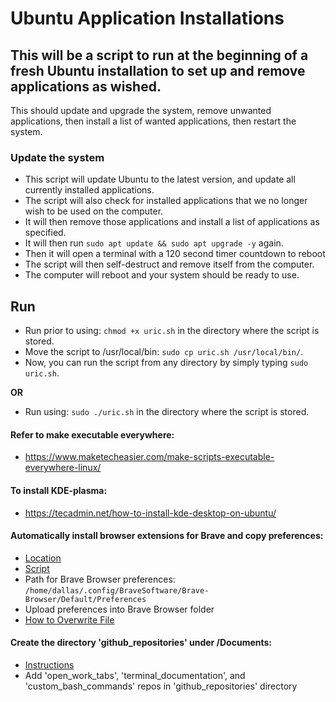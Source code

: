 # Ubuntu Application Installations
## This will be a script to run at the beginning of a fresh Ubuntu installation to set up and remove applications as wished.

This should update and upgrade the system, remove unwanted applications, then install a list of wanted applications, then restart the system.

### Update the system

* This script will update Ubuntu to the latest version, and update all currently installed applications.
* The script will also check for installed applications that we no longer wish to be used on the computer.
* It will then remove those applications and install a list of applications as specified.
* It will then run `sudo apt update && sudo apt upgrade -y` again.
* Then it will open a terminal with a 120 second timer countdown to reboot
* The script will then self-destruct and remove itself from the computer.
* The computer will reboot and your system should be ready to use.

## Run 

* Run prior to using: `chmod +x uric.sh` in the directory where the script is stored.
* Move the script to /usr/local/bin: `sudo cp uric.sh /usr/local/bin/`.
* Now, you can run the script from any directory by simply typing `sudo uric.sh`.

**OR**
* Run using: `sudo ./uric.sh` in the directory where the script is stored.

#### Refer to make executable everywhere:

* https://www.maketecheasier.com/make-scripts-executable-everywhere-linux/

#### To install KDE-plasma:

* https://tecadmin.net/how-to-install-kde-desktop-on-ubuntu/

#### Automatically install browser extensions for Brave and copy preferences:

* [Location](https://www.reddit.com/r/brave_browser/comments/hetngh/where_does_brave_store_extensions_from_the_chrome/)
* [Script](https://www.reddit.com/r/brave_browser/comments/hetngh/where_does_brave_store_extensions_from_the_chrome/)
* Path for Brave Browser preferences: `/home/dallas/.config/BraveSoftware/Brave-Browser/Default/Preferences`
* Upload preferences into Brave Browser folder
* [How to Overwrite File](https://stackoverflow.com/questions/4676459/write-to-file-but-overwrite-it-if-it-exists)

#### Create the directory 'github_repositories' under /Documents:

* [Instructions](https://linuxhandbook.com/make-directory-only-if-doesnt-exist/)
* Add 'open_work_tabs', 'terminal_documentation', and 'custom_bash_commands' repos in 'github_repositories' directory